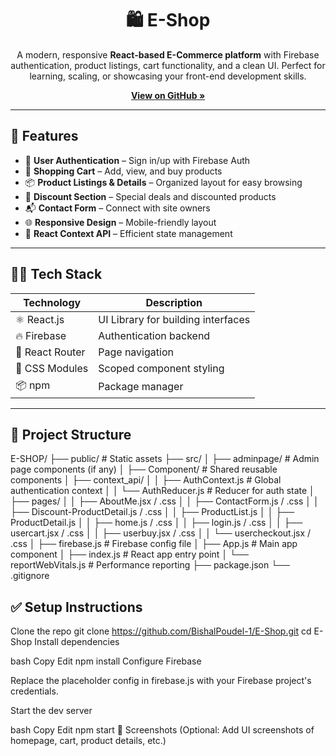 <h1 align="center">🛍️ E-Shop</h1>

<p align="center">
  A modern, responsive <strong>React-based E-Commerce platform</strong> with Firebase authentication, product listings, cart functionality, and a clean UI. Perfect for learning, scaling, or showcasing your front-end development skills.
</p>

<p align="center">
  <a href="https://github.com/BishalPoudel-1/E-Shop"><strong>View on GitHub »</strong></a>
</p>

---

## 🚀 Features

- 🔐 **User Authentication** – Sign in/up with Firebase Auth
- 🛒 **Shopping Cart** – Add, view, and buy products
- 📦 **Product Listings & Details** – Organized layout for easy browsing
- 💸 **Discount Section** – Special deals and discounted products
- 📬 **Contact Form** – Connect with site owners
- 🌐 **Responsive Design** – Mobile-friendly layout
- 🧠 **React Context API** – Efficient state management

---

## 🧑‍💻 Tech Stack

| Technology | Description |
|------------|-------------|
| ⚛️ React.js | UI Library for building interfaces |
| 🔥 Firebase | Authentication backend |
| 🎯 React Router | Page navigation |
| 🎨 CSS Modules | Scoped component styling |
| 📦 npm | Package manager |

---

## 📁 Project Structure

E-SHOP/
├── public/                        # Static assets
├── src/
│   ├── adminpage/                 # Admin page components (if any)
│   ├── Component/                 # Shared reusable components
│   ├── context_api/
│   │   ├── AuthContext.js         # Global authentication context
│   │   └── AuthReducer.js         # Reducer for auth state
│   ├── pages/
│   │   ├── AboutMe.jsx / .css
│   │   ├── ContactForm.js / .css
│   │   ├── Discount-ProductDetail.js / .css
│   │   ├── ProductList.js
│   │   ├── ProductDetail.js
│   │   ├── home.js / .css
│   │   ├── login.js / .css
│   │   ├── usercart.jsx / .css
│   │   ├── userbuy.jsx / .css
│   │   └── usercheckout.jsx / .css
│   ├── firebase.js                # Firebase config file
│   ├── App.js                     # Main app component
│   ├── index.js                   # React app entry point
│   └── reportWebVitals.js         # Performance reporting
├── package.json
└── .gitignore




## ✅ Setup Instructions

Clone the repo
   git clone https://github.com/BishalPoudel-1/E-Shop.git
   cd E-Shop
Install dependencies

bash
Copy
Edit
npm install
Configure Firebase

Replace the placeholder config in firebase.js with your Firebase project's credentials.

Start the dev server

bash
Copy
Edit
npm start
📸 Screenshots
(Optional: Add UI screenshots of homepage, cart, product details, etc.)

